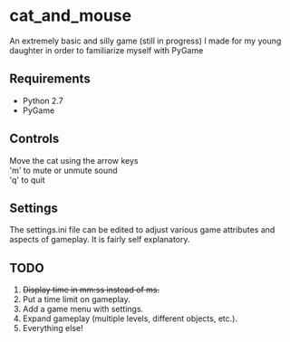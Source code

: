 # cat_and_mouse
An extremely basic and silly game (still in progress) I made for my young daughter in order to familiarize myself with PyGame

## Requirements
* Python 2.7
* PyGame

## Controls
Move the cat using the arrow keys  
'm' to mute or unmute sound  
'q' to quit

## Settings
The settings.ini file can be edited to adjust various game attributes and aspects of gameplay. It is fairly self explanatory.

## TODO
1. ~~Display time in mm:ss instead of ms.~~
2. Put a time limit on gameplay.
3. Add a game menu with settings.
4. Expand gameplay (multiple levels, different objects, etc.).
5. Everything else!

